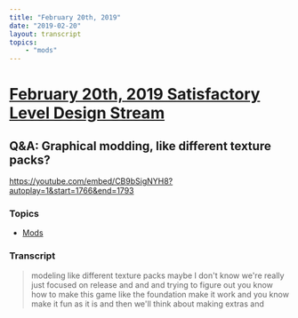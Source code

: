 ```yaml
---
title: "February 20th, 2019"
date: "2019-02-20"
layout: transcript
topics: 
    - "mods"
---
```

# [February 20th, 2019 Satisfactory Level Design Stream](../2019-02-20.md)
## Q&A: Graphical modding, like different texture packs?
https://youtube.com/embed/CB9bSigNYH8?autoplay=1&start=1766&end=1793
### Topics
* [Mods](../topics/mods.md)

### Transcript

> modeling like different texture packs
> maybe I don't know we're really just
> focused on release and and and trying to
> figure out you know how to make this
> game like the foundation make it work
> and you know make it fun as it is and
> then we'll think about making extras and
